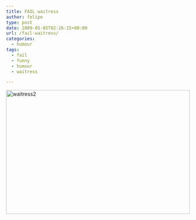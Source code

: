 ```yaml
---
title: FAIL waitress
author: felipe
type: post
date: 2009-05-05T02:26:15+00:00
url: /fail-waitress/
categories:
  - humour
tags:
  - fail
  - funny
  - humour
  - waitress

---
```

[<img class="aligncenter size-full wp-image-273" title="waitress2" src="http://www.felipe.com.au/blog/wp-content/uploads/2009/05/waitress2.jpg" alt="waitress2" width="502" height="338" srcset="http://felipe.com.au/wp-content/uploads/2009/05/waitress2.jpg 502w, http://felipe.com.au/wp-content/uploads/2009/05/waitress2-300x201.jpg 300w" sizes="(max-width: 502px) 100vw, 502px" />][1]

 [1]: http://www.felipe.com.au/blog/wp-content/uploads/2009/05/waitress2.jpg